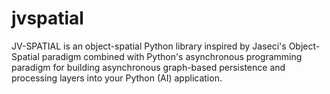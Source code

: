 # jvspatial
JV-SPATIAL is an object-spatial Python library inspired by Jaseci's Object-Spatial paradigm combined with Python's asynchronous programming paradigm for building asynchronous graph-based persistence and processing layers into your Python (AI) application.

